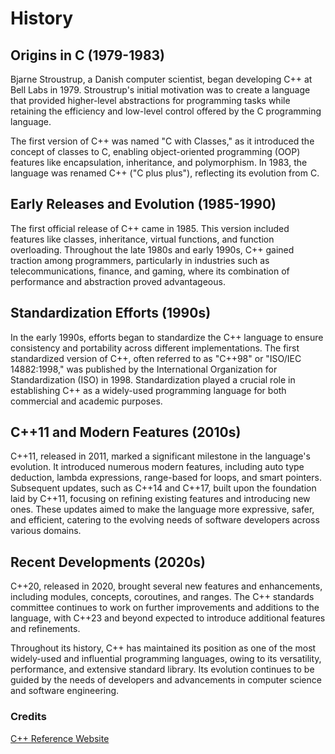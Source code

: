 # History

## Origins in C (1979-1983)

Bjarne Stroustrup, a Danish computer scientist, began developing C++ at Bell Labs in 1979.
Stroustrup's initial motivation was to create a language that provided higher-level abstractions for programming tasks while retaining the efficiency and low-level control offered by the C programming language.

The first version of C++ was named "C with Classes," as it introduced the concept of classes to C, enabling object-oriented programming (OOP) features like encapsulation, inheritance, and polymorphism.
In 1983, the language was renamed C++ ("C plus plus"), reflecting its evolution from C.

## Early Releases and Evolution (1985-1990)

The first official release of C++ came in 1985. This version included features like classes, inheritance, virtual functions, and function overloading.
Throughout the late 1980s and early 1990s, C++ gained traction among programmers, particularly in industries such as telecommunications, finance, and gaming, where its combination of performance and abstraction proved advantageous.

## Standardization Efforts (1990s)

In the early 1990s, efforts began to standardize the C++ language to ensure consistency and portability across different implementations.
The first standardized version of C++, often referred to as "C++98" or "ISO/IEC 14882:1998," was published by the International Organization for Standardization (ISO) in 1998.
Standardization played a crucial role in establishing C++ as a widely-used programming language for both commercial and academic purposes.

## C++11 and Modern Features (2010s)

C++11, released in 2011, marked a significant milestone in the language's evolution. It introduced numerous modern features, including auto type deduction, lambda expressions, range-based for loops, and smart pointers.
Subsequent updates, such as C++14 and C++17, built upon the foundation laid by C++11, focusing on refining existing features and introducing new ones.
These updates aimed to make the language more expressive, safer, and efficient, catering to the evolving needs of software developers across various domains.

## Recent Developments (2020s)

C++20, released in 2020, brought several new features and enhancements, including modules, concepts, coroutines, and ranges.
The C++ standards committee continues to work on further improvements and additions to the language, with C++23 and beyond expected to introduce additional features and refinements.

Throughout its history, C++ has maintained its position as one of the most widely-used and influential programming languages, owing to its versatility, performance, and extensive standard library. Its evolution continues to be guided by the needs of developers and advancements in computer science and software engineering.

### Credits
[C++ Reference Website](https://en.cppreference.com/w/cpp/language/history)